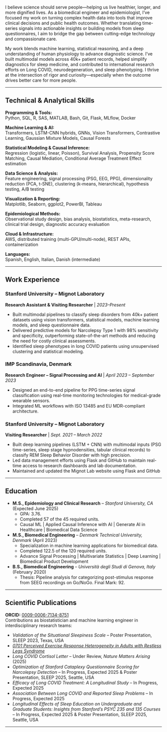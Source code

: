 I believe science should serve people—helping us live healthier, longer, and more dignified lives. As a biomedical engineer and epidemiologist, I’ve focused my work on turning complex health data into tools that improve clinical decisions and public health outcomes. Whether translating time-series signals into actionable insights or building models from sleep questionnaires, I aim to bridge the gap between cutting-edge technology and compassionate care.

My work blends machine learning, statistical reasoning, and a deep understanding of human physiology to advance diagnostic science. I’ve built multimodal models across 40k+ patient records, helped simplify diagnostics for sleep medicine, and contributed to international research efforts on Long COVID, neurodegeneration, and sleep phenotyping. I thrive at the intersection of rigor and curiosity—especially when the outcome drives better care for more people.

---

## Technical & Analytical Skills

**Programming & Tools:**  
Python, SQL, R, SAS, MATLAB, Bash, Git, Flask, MLflow, Docker  

**Machine Learning & AI:**  
Transformers, LSTM-CNN hybrids, GNNs, Vision Transformers, Contrastive Learning, Gaussian Mixture Models, Causal Forests  

**Statistical Modeling & Causal Inference:**  
Regression (logistic, linear, Poisson), Survival Analysis, Propensity Score Matching, Causal Mediation, Conditional Average Treatment Effect estimation  

**Data Science & Analysis:**  
Feature engineering, signal processing (PSG, EEG, PPG), dimensionality reduction (PCA, t-SNE), clustering (k-means, hierarchical), hypothesis testing, A/B testing  

**Visualization & Reporting:**  
Matplotlib, Seaborn, ggplot2, PowerBI, Tableau  

**Epidemiological Methods:**  
Observational study design, bias analysis, biostatistics, meta-research, clinical trial design, diagnostic accuracy evaluation  

**Cloud & Infrastructure:**  
AWS, distributed training (multi-GPU/multi-node), REST APIs, containerization  

**Languages:**  
Spanish, English, Italian, Danish (intermediate)  

---
## Work Experience

### Stanford University – Mignot Laboratory  
**Research Assistant & Visiting Researcher** | *2023–Present*  
- Built multimodal pipelines to classify sleep disorders from 40k+ patient datasets using vision transformers, statistical models, machine learning models, and sleep questionnaire data.
- Delivered predictive models for Narcolepsy Type 1 with 98% sensitivity and specificity, outperforming state-of-the-art methods and reducing the need for costly clinical assessments.
- Identified sleep phenotypes in long COVID patients using unsupervised clustering and statistical modeling.


### IMP Scandinavia, Denmark  
**Research Engineer – Signal Processing and AI** | *April 2023 – September 2023*  
- Designed an end-to-end pipeline for PPG time-series signal classification using real-time monitoring technologies for medical-grade wearable sensors.
- Integrated ML workflows with ISO 13485 and EU MDR-compliant architecture.

### Stanford University – Mignot Laboratory  
**Visiting Researcher** | *Sept. 2021 – March 2022*  
- Built deep learning pipelines (LSTM + CNN) with multimodal inputs (PSG time-series, sleep stage hypnodensities, tabular clinical records) to classify REM Sleep Behavior Disorder with high precision.
- Led data management efforts using Flask and GitHub to maintain real-time access to research dashboards and lab documentation.
- Maintained and updated the Mignot Lab website using Flask and GitHub  

---

## Education

- **M.S., Epidemiology and Clinical Research** – *Stanford University, CA* (Expected June 2025)
  - GPA: 3.76.
  - Completed 57 of the 45 required units.
  - Causal ML | Applied Causal Inference with AI | Generate AI in Healthcare | Biomedical Data Science
- **M.S., Biomedical Engineering** – *Denmark Technical University, Denmark* (April 2023)
  - Specialization in machine learning applications for biomedical data.
  - Completed 122.5 of the 120 required units.
  - Advance Signal Processing | Multivariate Statistics | Deep Learning | Biomedical Product Development 
- **B.S., Biomedical Engineering** – *Università degli Studi di Genova, Italy* (February 2020)  
  - Thesis: Pipeline analysis for categorizing post-stimulus response from SEEG recordings on Go/NoGo. 
Final Mark: 92. 
---

## Scientific Publications

**ORCID:** [0009-0006-7134-8751](https://orcid.org/0009-0006-7134-8751)  
Contributions as biostatistician and machine learning engineer in interdisciplinary research teams:  
- *Validation of the Situational Sleepiness Scale* – Poster Presentation, SLEEP 2023, Texas, USA  
- [*0701 Perceived Exercise Response Heterogeneity in Adults with Restless Legs Syndrome*](https://academic.oup.com/sleep/article/47/Supplement_1/A300/7654848)  
- *Long COVID Cortisol Letter* – Under Review, *Nature Matters Arising* (2025)  
- *Optimization of Stanford Cataplexy Questionnaire Scoring for Narcolepsy Detection* – In Progress, Expected 2025 & Poster Presentation, SLEEP 2025, Seattle, USA  
- *Efficacy of Long COVID Treatment: A Longitudinal Study* – In Progress, Expected 2025  
- *Association Between Long COVID and Reported Sleep Problems* – In Progress, Expected 2025  
- *Longitudinal Effects of Sleep Education on Undergraduate and Graduate Students: Insights from Stanford’s PSYC 235 and 135 Courses* – In Progress, Expected 2025 & Poster Presentation, SLEEP 2025, Seattle, USA  

---
